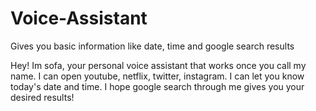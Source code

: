 # Voice-Assistant
Gives you basic information like date, time and google search results 


Hey! Im sofa, your personal voice assistant that works once you call my name. I can open youtube, netflix, twitter, instagram. I can let you know today's date and time. I hope google search through me gives you your desired results!
